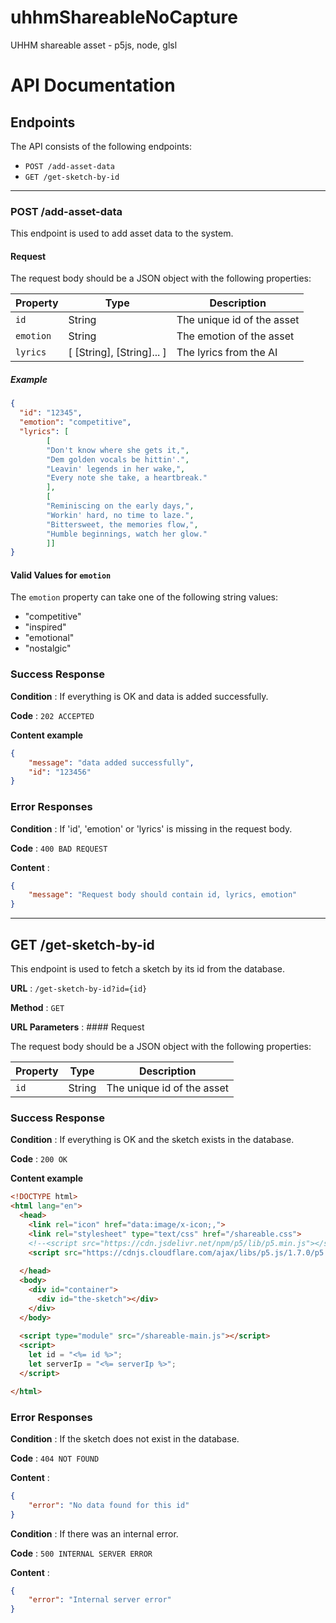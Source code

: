 # uhhmShareableNoCapture
UHHM shareable asset - p5js, node, glsl


# API Documentation

## Endpoints

The API consists of the following endpoints:

- `POST /add-asset-data`
- `GET /get-sketch-by-id`

---

### POST /add-asset-data

This endpoint is used to add asset data to the system.

#### Request

The request body should be a JSON object with the following properties:

| Property | Type   | Description                       |
|----------|--------|-----------------------------------|
| `id`     | String | The unique id of the asset          |
| `emotion`| String | The emotion of the asset          |
| `lyrics` | [ [String], [String]... ] | The lyrics from the AI     |

##### Example

```json
{
  "id": "12345",
  "emotion": "competitive",
  "lyrics": [
        [
        "Don't know where she gets it,",
        "Dem golden vocals be hittin'.",
        "Leavin' legends in her wake,",
        "Every note she take, a heartbreak."
        ],
        [
        "Reminiscing on the early days,",
        "Workin' hard, no time to laze.",
        "Bittersweet, the memories flow,",
        "Humble beginnings, watch her glow."
        ]]
}
```

#### Valid Values for `emotion`

The `emotion` property can take one of the following string values:

- "competitive"
- "inspired"
- "emotional"
- "nostalgic"


### Success Response

**Condition** : If everything is OK and data is added successfully.

**Code** : `202 ACCEPTED`

**Content example**

```json
{
    "message": "data added successfully",
    "id": "123456"
}
```

### Error Responses

**Condition** : If 'id', 'emotion' or 'lyrics' is missing in the request body.

**Code** : `400 BAD REQUEST`

**Content** : 

```json
{
    "message": "Request body should contain id, lyrics, emotion"
}
```

---

## GET /get-sketch-by-id

This endpoint is used to fetch a sketch by its id from the database.

**URL** : `/get-sketch-by-id?id={id}`

**Method** : `GET`

**URL Parameters** : #### Request

The request body should be a JSON object with the following properties:

| Property | Type   | Description                       |
|----------|--------|-----------------------------------|
| `id`     | String | The unique id of the asset          |

### Success Response

**Condition** : If everything is OK and the sketch exists in the database.

**Code** : `200 OK`

**Content example**
```html
<!DOCTYPE html>
<html lang="en">
  <head>
    <link rel="icon" href="data:image/x-icon;,">
    <link rel="stylesheet" type="text/css" href="/shareable.css">
    <!--<script src="https://cdn.jsdelivr.net/npm/p5/lib/p5.min.js"></script>-->
    <script src="https://cdnjs.cloudflare.com/ajax/libs/p5.js/1.7.0/p5.min.js"></script>
    
  </head>
  <body>
    <div id="container">
      <div id="the-sketch"></div>
    </div>
  </body>
  
  <script type="module" src="/shareable-main.js"></script>
  <script>
    let id = "<%= id %>";
    let serverIp = "<%= serverIp %>";
  </script>

</html> 
```

### Error Responses

**Condition** : If the sketch does not exist in the database.

**Code** : `404 NOT FOUND`

**Content** : 

```json
{
    "error": "No data found for this id"
}
```

**Condition** : If there was an internal error.

**Code** : `500 INTERNAL SERVER ERROR`

**Content** : 

```json
{
    "error": "Internal server error"
}
```
